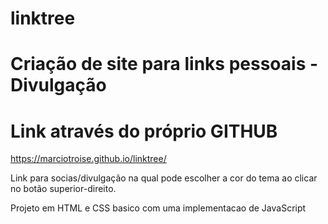 # linktree

# Criação de site para links pessoais - Divulgação

# Link através do próprio GITHUB

https://marciotroise.github.io/linktree/

Link para socias/divulgação na qual pode escolher a cor do tema ao clicar 
no botão superior-direito.

Projeto em HTML e CSS basico com uma implementacao de JavaScript